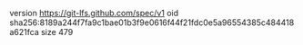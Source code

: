 version https://git-lfs.github.com/spec/v1
oid sha256:8189a244f7fa9c1bae01b3f9e0616f44f21fdc0e5a96554385c484418a621fca
size 479
